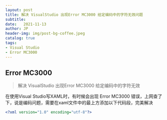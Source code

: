 ```yaml
---
layout: post
title: 解决 VisualStudio 出现Error MC3000 给定编码中的字符无效问题
subtitle:
date:   2021-11-13
author: JP
header-img: img/post-bg-coffee.jpeg
catalog: true
tags:
- Visual Studio
- Error MC3000
---
```


## Error MC3000

> 解决 VisualStudio 出现Error MC3000 给定编码中的字符无效

在使用Visual Studio写XAML时，有时候会出现 Error MC3000 错误，上网查了下，说是编码问题，需要在xaml文件中的最上方添加以下代码段，完美解决

```xml
<?xml version="1.0" encoding="utf-8"?>
```

